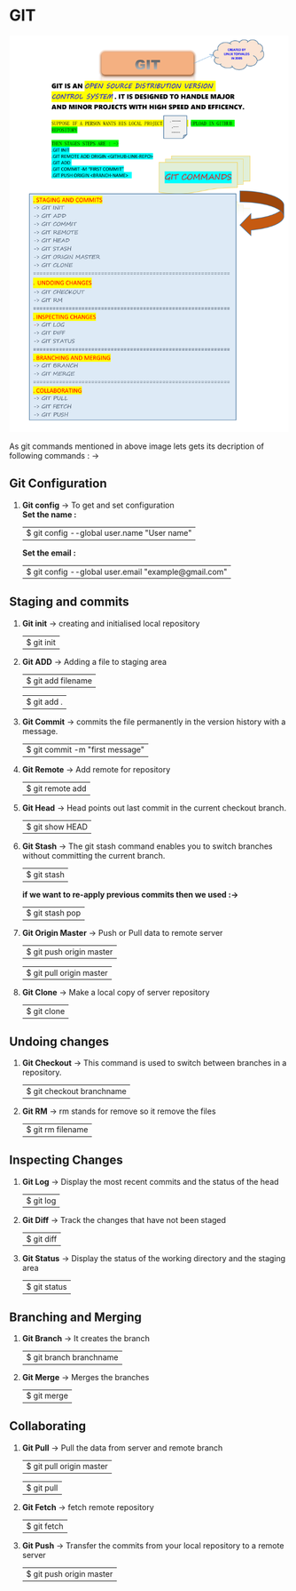 # GIT

<img src="images/GIT.png">

<p>As git commands mentioned in above image lets gets its decription of following commands : -> </p>

## Git Configuration

<ol>
<li><b>Git config</b> -> To get and set configuration</li>
<b>Set the name :</b>
<table>
 <tr><td>$ git config --global user.name "User name"</td></tr>
</table>
<b>Set the email :</b>
<table>
 <tr><td>$ git config --global user.email "example@gmail.com"</td></tr>
</table>
</ol>

## Staging and commits

<ol>
<li><b>Git init</b> -> creating and initialised local repository</li>
<table>
 <tr><td>$ git init</td></tr>
</table>
<li><b>Git ADD</b> -> Adding a file to staging area</li>
<table>
 <tr><td>$ git add filename</td></tr>
</table>
<table>
 <tr><td>$ git add .</td></tr>
</table>
<li><b>Git Commit</b> -> commits the file permanently in the version history with a message.</li>
<table>
 <tr><td>$ git commit -m "first message"</td></tr>
</table>
<li><b>Git Remote</b> -> Add remote for repository</li>
<table>
 <tr><td>$ git remote add </td></tr>
</table>
<li><b>Git Head</b> -> Head points out last commit in the current checkout branch.</li>
<table>
 <tr><td>$ git show HEAD</td></tr>
</table>
<li><b>Git Stash</b> -> The git stash command enables you to switch branches without committing the current branch.</li>
<table>
 <tr><td>$ git stash </td></tr>
</table>
<b>if we want to re-apply previous commits then we used :-></b>
<table>
 <tr><td>$ git stash pop</td></tr>
</table>
<li><b>Git Origin Master</b> -> Push or Pull data to remote server</li>
<table>
 <tr><td>$ git push origin master </td></tr>
</table>
<table>
 <tr><td>$ git pull origin master </td></tr>
</table>
<li><b>Git Clone</b> -> Make a local copy of server repository</li>
<table>
 <tr><td>$ git clone </td></tr>
</table>
</ol>

## Undoing changes
<ol>
<li><b>Git Checkout</b> -> This command is used to switch between branches in a repository.</li>
<table>
 <tr><td>$ git checkout branchname </td></tr>
</table>
<li><b>Git RM</b> -> rm stands for remove so it remove the files</li>
<table>
 <tr><td>$ git rm filename </td></tr>
</table>
</ol>

## Inspecting Changes
<ol>
<li><b>Git Log</b> -> Display the most recent commits and the status of the head</li>
<table>
 <tr><td>$ git log </td></tr>
</table>
<li><b>Git Diff</b> -> Track the changes that have not been staged</li>
<table>
 <tr><td>$ git diff </td></tr>
</table>
<li><b>Git Status</b> -> Display the status of the working directory and the staging area</li>
<table>
 <tr><td>$ git status </td></tr>
</table>
</ol>

## Branching and Merging
<ol>
<li><b>Git Branch</b> -> It creates the branch</li>
<table>
 <tr><td>$ git branch branchname </td></tr>
</table>
<li><b>Git Merge</b> -> Merges the branches</li>
<table>
 <tr><td>$ git merge </td></tr>
</table>
</ol>

## Collaborating
<ol>
<li><b>Git Pull</b> -> Pull the data from server and remote branch</li>
<table>
 <tr><td>$ git pull origin master </td></tr>
</table>
<table>
 <tr><td>$ git pull</td></tr>
</table>
<li><b>Git Fetch</b> -> fetch remote repository</li>
<table>
 <tr><td>$ git fetch </td></tr>
</table>
<li><b>Git Push</b> -> Transfer the commits from your local repository to a remote server</li>
<table>
 <tr><td>$ git push origin master </td></tr>
</table>
</ol>

